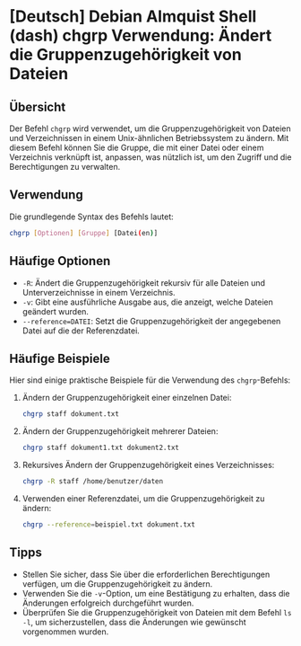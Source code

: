 # [Deutsch] Debian Almquist Shell (dash) chgrp Verwendung: Ändert die Gruppenzugehörigkeit von Dateien

## Übersicht
Der Befehl `chgrp` wird verwendet, um die Gruppenzugehörigkeit von Dateien und Verzeichnissen in einem Unix-ähnlichen Betriebssystem zu ändern. Mit diesem Befehl können Sie die Gruppe, die mit einer Datei oder einem Verzeichnis verknüpft ist, anpassen, was nützlich ist, um den Zugriff und die Berechtigungen zu verwalten.

## Verwendung
Die grundlegende Syntax des Befehls lautet:

```bash
chgrp [Optionen] [Gruppe] [Datei(en)]
```

## Häufige Optionen
- `-R`: Ändert die Gruppenzugehörigkeit rekursiv für alle Dateien und Unterverzeichnisse in einem Verzeichnis.
- `-v`: Gibt eine ausführliche Ausgabe aus, die anzeigt, welche Dateien geändert wurden.
- `--reference=DATEI`: Setzt die Gruppenzugehörigkeit der angegebenen Datei auf die der Referenzdatei.

## Häufige Beispiele
Hier sind einige praktische Beispiele für die Verwendung des `chgrp`-Befehls:

1. Ändern der Gruppenzugehörigkeit einer einzelnen Datei:
   ```bash
   chgrp staff dokument.txt
   ```

2. Ändern der Gruppenzugehörigkeit mehrerer Dateien:
   ```bash
   chgrp staff dokument1.txt dokument2.txt
   ```

3. Rekursives Ändern der Gruppenzugehörigkeit eines Verzeichnisses:
   ```bash
   chgrp -R staff /home/benutzer/daten
   ```

4. Verwenden einer Referenzdatei, um die Gruppenzugehörigkeit zu ändern:
   ```bash
   chgrp --reference=beispiel.txt dokument.txt
   ```

## Tipps
- Stellen Sie sicher, dass Sie über die erforderlichen Berechtigungen verfügen, um die Gruppenzugehörigkeit zu ändern.
- Verwenden Sie die `-v`-Option, um eine Bestätigung zu erhalten, dass die Änderungen erfolgreich durchgeführt wurden.
- Überprüfen Sie die Gruppenzugehörigkeit von Dateien mit dem Befehl `ls -l`, um sicherzustellen, dass die Änderungen wie gewünscht vorgenommen wurden.
